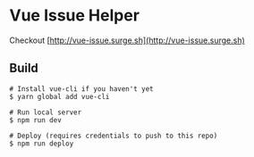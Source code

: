 # Vue Issue Helper

Checkout [http://vue-issue.surge.sh](http://vue-issue.surge.sh)

## Build
```
# Install vue-cli if you haven't yet
$ yarn global add vue-cli

# Run local server
$ npm run dev

# Deploy (requires credentials to push to this repo)
$ npm run deploy
```
